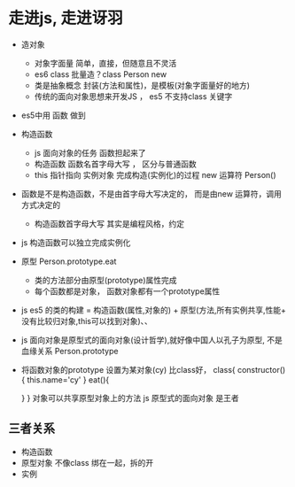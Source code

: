# 走进js, 走进讶羽

- 造对象
  - 对象字面量
    简单，直接，但随意且不灵活
  - es6 class
    批量造？class Person
    new 
  - 类是抽象概念 封装(方法和属性)，是模板(对象字面量好的地方)
  - 传统的面向对象思想来开发JS ， es5 不支持class 关键字

- es5中用 函数 做到
- 构造函数
   - js 面向对象的任务 函数担起来了
   - 构造函数  函数名首字母大写 ， 区分与普通函数
   - this 指针指向 实例对象
    完成构造(实例化)的过程
     new 运算符 Person()

- 函数是不是构造函数，不是由首字母大写决定的，
  而是由new 运算符，调用方式决定的
  - 构造函数首字母大写 其实是编程风格，约定 

- js 构造函数可以独立完成实例化
- 原型
  Person.prototype.eat

  - 类的方法部分由原型(prototype)属性完成
  - 每个函数都是对象， 函数对象都有一个prototype属性

- js es5 的类的构建 = 构造函数(属性,对象的) + 原型(方法,所有实例共享,性能+ 没有比较归对象,this可以找到对象)、、

- js 面向对象是原型式的面向对象(设计哲学),就好像中国人以孔子为原型, 不是血缘关系
  Person.prototype

- 将函数对象的prototype 设置为某对象(cy)
   比class好，
   class{
    constructor(){
        this.name='cy'
    }
    eat(){

    }
   }
   对象可以共享原型对象上的方法
   js 原型式的面向对象 是王者

## 三者关系
- 构造函数 
- 原型对象 
  不像class 绑在一起，拆的开
- 实例 